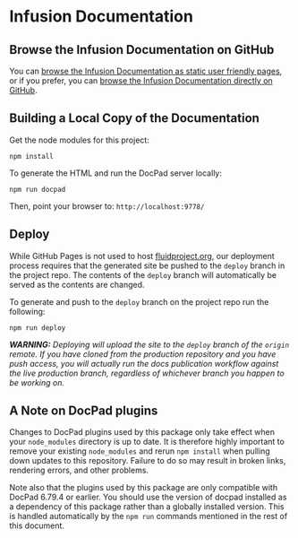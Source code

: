 # Infusion Documentation

## Browse the Infusion Documentation on GitHub

You can [browse the Infusion Documentation as static user friendly pages](http://docs.fluidproject.org/infusion/), or if
you prefer, you can [browse the Infusion Documentation directly on GitHub](src/documents).

## Building a Local Copy of the Documentation

Get the node modules for this project:

```shell
npm install
```

To generate the HTML and run the DocPad server locally:

```shell
npm run docpad
```

Then, point your browser to: `http://localhost:9778/`

## Deploy

While GitHub Pages is not used to host [fluidproject.org](https://docs.fluidproject.org), our deployment process requires
that the generated site be pushed to the `deploy` branch in the project repo. The contents of the `deploy` branch will
automatically be served as the contents are changed.

To generate and push to the `deploy` branch on the project repo run the following:

```shell
npm run deploy
```

_**WARNING:** Deploying will upload the site to the `deploy` branch of the `origin` remote. If you have cloned
from the production repository and you have push access, you will actually run the docs publication
workflow against the live production branch, regardless of whichever branch you happen to be working on._

## A Note on DocPad plugins

Changes to DocPad plugins used by this package only take effect when your `node_modules` directory is up to date.  It is
therefore highly important to remove your existing `node_modules` and rerun `npm install` when pulling down updates to
this repository.  Failure to do so may result in broken links, rendering errors, and other problems.

Note also that the plugins used by this package are only compatible with DocPad 6.79.4 or earlier.  You should use the
version of docpad installed as a dependency of this package rather than a globally installed version.  This is handled
automatically by the `npm run` commands mentioned in the rest of this document.
